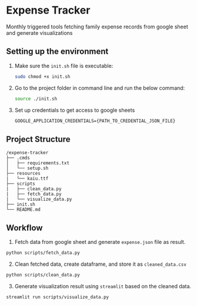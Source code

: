 # Expense Tracker

Monthly triggered tools fetching family expense records from google sheet and generate visualizations

## Setting up the environment

1. Make sure the `init.sh` file is executable:

    ```.sh
    sudo chmod +x init.sh
    ```

2. Go to the project folder in command line and run the below command:

    ```.sh
    source ./init.sh
    ```

3. Set up credentials to get access to google sheets

    ```.txt
    GOOGLE_APPLICATION_CREDENTIALS={PATH_TO_CREDENTIAL_JSON_FILE}
    ```

## Project Structure

``` text
/expense-tracker
├── .cmds
│   ├── requirements.txt
│   └── setup.sh
├── resources
|   └── kaiu.ttf
├── scripts
|   ├── clean_data.py
|   ├── fetch_data.py
|   └── visualize_data.py
├── init.sh
└── README.md
```

## Workflow

1. Fetch data from google sheet and generate `expense.json` file as result.

```.sh
python scripts/fetch_data.py
```

2. Clean fetched data, create dataframe, and store it as `cleaned_data.csv`

```.sh
python scripts/clean_data.py
```

3. Generate visualization result using `streamlit` based on the cleaned data.

```.sh
streamlit run scripts/visualize_data.py
```
